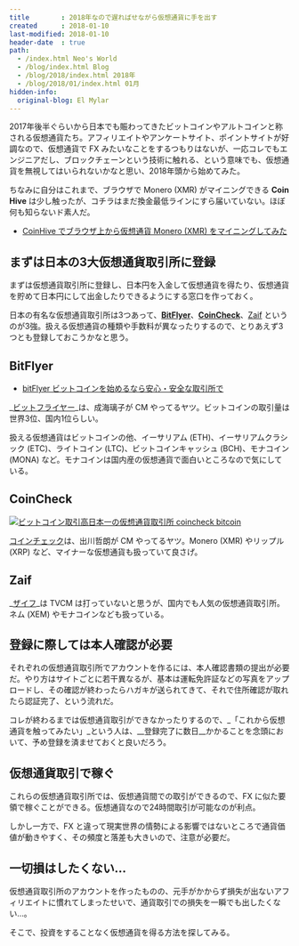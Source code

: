 ```yaml
---
title        : 2018年なので遅ればせながら仮想通貨に手を出す
created      : 2018-01-10
last-modified: 2018-01-10
header-date  : true
path:
  - /index.html Neo's World
  - /blog/index.html Blog
  - /blog/2018/index.html 2018年
  - /blog/2018/01/index.html 01月
hidden-info:
  original-blog: El Mylar
---
```


2017年後半ぐらいから日本でも賑わってきたビットコインやアルトコインと称される仮想通貨たち。アフィリエイトやアンケートサイト、ポイントサイトが好調なので、仮想通貨で FX みたいなことをするつもりはないが、一応コレでもエンジニアだし、ブロックチェーンという技術に触れる、という意味でも、仮想通貨を無視してはいられないかなと思い、2018年頭から始めてみた。

ちなみに自分はこれまで、ブラウザで Monero (XMR) がマイニングできる __Coin Hive__ は少し触ったが、コチラはまだ換金最低ラインにすら届いていない。ほぼ何も知らないド素人だ。

- [CoinHive でブラウザ上から仮想通貨 Monero (XMR) をマイニングしてみた](/blog/2017/11/08-01.html)

## まずは日本の3大仮想通貨取引所に登録

まずは仮想通貨取引所に登録し、日本円を入金して仮想通貨を得たり、仮想通貨を貯めて日本円にして出金したりできるようにする窓口を作っておく。

日本の有名な仮想通貨取引所は3つあって、__[BitFlyer](https://bitflyer.jp?bf=u42vxfle)__、__[CoinCheck](https://coincheck.com/?c=aepHhqen_W8)__、[Zaif](https://zaif.jp?ac=3pevwrz04e) というのが3強。扱える仮想通貨の種類や手数料が異なったりするので、とりあえず3つとも登録しておこうかなと思う。

## BitFlyer

- [bitFlyer ビットコインを始めるなら安心・安全な取引所で](https://bitflyer.jp?bf=u42vxfle)

_[ビットフライヤー](https://bitflyer.jp?bf=u42vxfle)_は、成海璃子が CM やってるヤツ。ビットコインの取引量は世界3位、国内1位らしい。

扱える仮想通貨はビットコインの他、イーサリアム (ETH)、イーサリアムクラシック (ETC)、ライトコイン (LTC)、ビットコインキャッシュ (BCH)、モナコイン (MONA) など。モナコインは国内産の仮想通貨で面白いところなので気にしている。

## CoinCheck

[![ビットコイン取引高日本一の仮想通貨取引所 coincheck bitcoin](https://coincheck.com/images/affiliates/05_cc_banner_480x220.png)](https://coincheck.com/?c=aepHhqen_W8)

[コインチェック](https://coincheck.com/?c=aepHhqen_W8)は、出川哲朗が CM やってるヤツ。Monero (XMR) やリップル (XRP) など、マイナーな仮想通貨も扱っていて良さげ。

## Zaif

_[ザイフ](https://zaif.jp?ac=3pevwrz04e)_は TVCM は打っていないと思うが、国内でも人気の仮想通貨取引所。ネム (XEM) やモナコインなども扱っている。

## 登録に際しては本人確認が必要

それぞれの仮想通貨取引所でアカウントを作るには、本人確認書類の提出が必要だ。やり方はサイトごとに若干異なるが、基本は運転免許証などの写真をアップロードし、その確認が終わったらハガキが送られてきて、それで住所確認が取れたら認証完了、という流れだ。

コレが終わるまでは仮想通貨取引ができなかったりするので、_「これから仮想通貨を触ってみたい」_という人は、__登録完了に数日__かかることを念頭において、予め登録を済ませておくと良いだろう。

## 仮想通貨取引で稼ぐ

これらの仮想通貨取引所では、仮想通貨間での取引ができるので、FX に似た要領で稼ぐことができる。仮想通貨なので24時間取引が可能なのが利点。

しかし一方で、FX と違って現実世界の情勢による影響ではないところで通貨価値が動きやすく、その頻度と落差も大きいので、注意が必要だ。

## 一切損はしたくない…

仮想通貨取引所のアカウントを作ったものの、元手がかからず損失が出ないアフィリエイトに慣れてしまったせいで、通貨取引での損失を一瞬でも出したくない…。

そこで、投資をすることなく仮想通貨を得る方法を探してみる。
